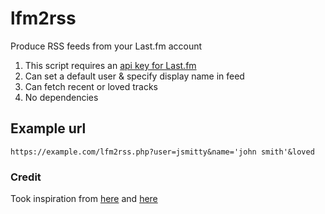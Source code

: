 # lfm2rss
Produce RSS feeds from your Last.fm account

1.  This script requires an [api key for Last.fm](https://www.last.fm/api)
2.  Can set a default user & specify display name in feed
3.  Can fetch recent or loved tracks
4.  No dependencies

## Example url

`https://example.com/lfm2rss.php?user=jsmitty&name='john smith'&loved`

### Credit
Took inspiration from [here](https://github.com/xiffy/lastfmrss) and [here](http://voidstar.com/downloads/lastfm2atomphp.txt)
